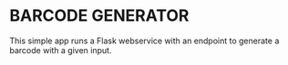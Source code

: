 # BARCODE GENERATOR

This simple app runs a Flask webservice with an endpoint to generate a barcode with a given input.
